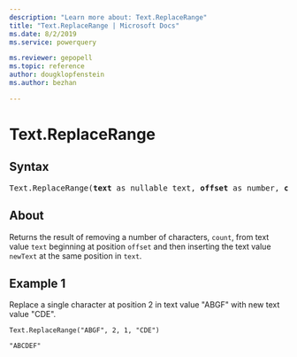 ```yaml
---
description: "Learn more about: Text.ReplaceRange"
title: "Text.ReplaceRange | Microsoft Docs"
ms.date: 8/2/2019
ms.service: powerquery

ms.reviewer: gepopell
ms.topic: reference
author: dougklopfenstein
ms.author: bezhan

---
```

# Text.ReplaceRange

## Syntax

<pre>
Text.ReplaceRange(<b>text</b> as nullable text, <b>offset</b> as number, <b>count</b> as number, <b>newText</b> as text) as nullable text
</pre> 
  
## About  
Returns the result of removing a number of characters, `count`, from text value `text` beginning at position `offset` and then inserting the text value `newText` at the same position in `text`.

## Example 1
Replace a single character at position 2 in text value "ABGF" with new text value "CDE".

```powerquery-m
Text.ReplaceRange("ABGF", 2, 1, "CDE")
```

`"ABCDEF"`
